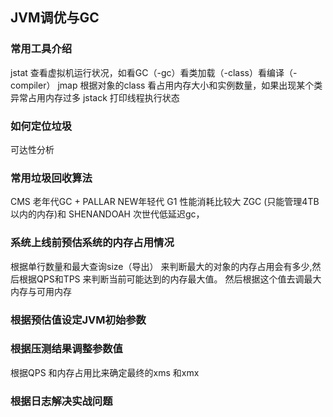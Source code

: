 ## JVM调优与GC

### 常用工具介绍

jstat 查看虚拟机运行状况，如看GC（-gc）看类加载（-class）看编译（-compiler）
jmap 根据对象的class 看占用内存大小和实例数量，如果出现某个类异常占用内存过多
jstack 打印线程执行状态

### 如何定位垃圾

可达性分析

### 常用垃圾回收算法

CMS 老年代GC + PALLAR NEW年轻代
G1 性能消耗比较大
ZGC (只能管理4TB以内的内存)和 SHENANDOAH 次世代低延迟gc， 

### 系统上线前预估系统的内存占用情况

根据单行数量和最大查询size（导出） 来判断最大的对象的内存占用会有多少,然后根据QPS和TPS 来判断当前可能达到的内存最大值。
然后根据这个值去调最大内存与可用内存

### 根据预估值设定JVM初始参数

### 根据压测结果调整参数值

根据QPS 和内存占用比来确定最终的xms 和xmx

### 根据日志解决实战问题



